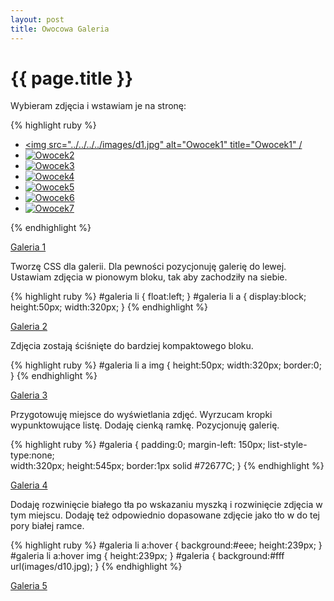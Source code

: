 ```yaml
---
layout: post
title: Owocowa Galeria
---
```


# {{ page.title }}

Wybieram zdjęcia i wstawiam je na stronę:

{% highlight ruby %} 
	<ul><li><a href="#nogo"> <img src="../../../../images/d1.jpg"
	 alt="Owocek1" title="Owocek1" /</a></li>
	<li><a href="#nogo"> <img src="../../../../images/d2.jpg"
	 alt="Owocek2" title="Owocek2" /></a></li>
	<li><a href="#nogo"> <img src="../../../../images/d3.jpg"
	 alt="Owocek3" title="Owocek3" /></a></li>
	<li><a href="#nogo"> <img src="../../../../images/d3.jpg" 
	alt="Owocek4" title="Owocek4" /></a></li>
	<li><a href="#nogo"> <img src="../../../../images/d5.jpg" 
	alt="Owocek5" title="Owocek5" /></a></li>
	<li><a href="#nogo"> <img src="../../../../images/d6.jpg" 
	alt="Owocek6" title="Owocek6" /></a></li>
	<li><a href="#nogo"> <img src="../../../../images/d7.jpg" 
	alt="Owocek7" title="Owocek7" /></a></li></ul>
{% endhighlight %}


<a href="../../../../strony/galeria1.html" title="Galeria wersja 1" >Galeria 1</a>

Tworzę CSS dla galerii.
Dla pewności pozycjonuję galerię do lewej. Ustawiam zdjęcia w pionowym bloku, tak aby zachodziły na siebie.

{% highlight ruby %} 
	#galeria li {
	float:left;
	}
	#galeria li a {
	display:block; 
	height:50px; 
	width:320px; 
	}
{% endhighlight %}


<a href="../../../../strony/galeria2.html" title="Galeria wersja 2" >Galeria 2</a>

Zdjęcia zostają ściśnięte do bardziej kompaktowego bloku.

{% highlight ruby %}
	#galeria li a img {
	height:50px;
	width:320px;
	border:0;
	}
{% endhighlight %}


<a href="../../../../strony/galeria3.html" title="Galeria wersja 3" >Galeria 3</a>

Przygotowuję miejsce do wyświetlania zdjęć. 
Wyrzucam kropki wypunktowujące listę. 
Dodaję cienką ramkę. 
Pozycjonuję galerię.

{% highlight ruby %} 
	#galeria {
  	padding:0; 
  	margin-left: 150px; 
  	list-style-type:none;  
  	width:320px; 
 	 height:545px; 
  	border:1px solid #72677C; 
  	}
{% endhighlight %}


<a href="../../../../strony/galeria4.html" title="Galeria wersja 4" >Galeria 4</a>

Dodaję rozwinięcie białego tła po wskazaniu myszką i rozwinięcie zdjęcia w tym miejscu.
Dodaję też odpowiednio dopasowane zdjęcie jako tło w do tej pory białej ramce.

{% highlight ruby %}
	#galeria li a:hover {
	background:#eee; 
	height:239px;
	}
	#galeria li a:hover img {
	height:239px;
	}
	#galeria {
	background:#fff url(images/d10.jpg);
  	}
{% endhighlight %}


<a href="../../../../strony/galeria5.html" title="Galeria wersja 5" >Galeria 5</a>

